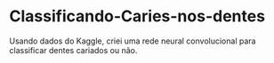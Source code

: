 # Classificando-Caries-nos-dentes
Usando dados do Kaggle, criei uma rede neural convolucional para classificar dentes cariados ou não.
